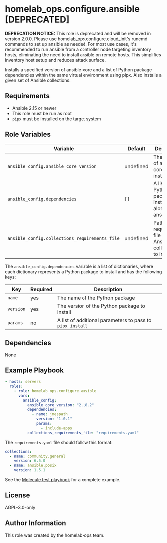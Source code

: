 # homelab_ops.configure.ansible [DEPRECATED]

**DEPRECATION NOTICE:** This role is deprecated and will be removed in version 2.0.0.
Please use homelab_ops.configure.cloud_init's runcmd commands to set up ansible as needed. For most use cases, it's recommended to run ansible from a controller node targeting inventory hosts, eliminating the need to install ansible on remote hosts. This simplifies inventory host setup and reduces attack surface.

Installs a specified version of ansible-core and a list of Python package dependencies within the same virtual environment using pipx. Also installs a given set of Ansible collections.

## Requirements

- Ansible 2.15 or newer
- This role must be run as root
- `pipx` must be installed on the target system

## Role Variables

| Variable | Default | Description |
| --- | --- | --- |
| `ansible_config.ansible_core_version` | undefined | The version of ansible-core to install |
| `ansible_config.dependencies` | `[]` | A list of Python packages to install alongside ansible-core |
| `ansible_config.collections_requirements_file` | undefined | Path to a requirements file listing Ansible collections to install |

The `ansible_config.dependencies` variable is a list of dictionaries, where each dictionary represents a Python package to install and has the following keys:

| Key | Required | Description |
| --- | --- | --- |
| `name` | yes | The name of the Python package |
| `version` | yes | The version of the Python package to install |
| `params` | no | A list of additional parameters to pass to `pipx install` |

## Dependencies

None

## Example Playbook

```yaml
- hosts: servers
  roles:
    - role: homelab_ops.configure.ansible
      vars:
        ansible_config:
          ansible_core_version: "2.18.2"
          dependencies:
            - name: jmespath
              version: "1.0.1"
              params:
                - include-apps
          collections_requirements_file: "requirements.yaml"
```

The `requirements.yaml` file should follow this format:

```yaml
collections:
  - name: community.general
    version: 6.5.0
  - name: ansible.posix
    version: 1.5.1
```

See the [Molecule test playbook](../../molecule/ansible/converge.yml) for a complete example.

## License

AGPL-3.0-only

## Author Information

This role was created by the homelab-ops team.
